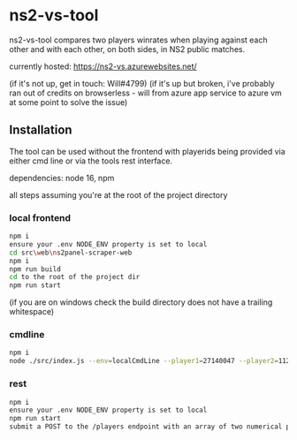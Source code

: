 # ns2-vs-tool

ns2-vs-tool compares two players winrates when playing against each other and with each other, on both sides, in NS2 public matches.

currently hosted: https://ns2-vs.azurewebsites.net/

(if it's not up, get in touch: Will#4799)
(if it's up but broken, i've probably ran out of credits on browserless - will from azure app service to azure vm at some point to solve the issue)

## Installation

The tool can be used without the frontend with playerids being provided via either cmd line or via the tools rest interface.

dependencies: node 16, npm

all steps assuming you're at the root of the project directory

### local frontend

```bash
npm i
ensure your .env NODE_ENV property is set to local
cd src\web\ns2panel-scraper-web
npm i
npm run build
cd to the root of the project dir
npm run start
```

(if you are on windows check the build directory does not have a trailing whitespace)

### cmdline

```bash
npm i
node ./src/index.js --env=localCmdLine --player1=27140047 --player2=112370
```

### rest

```bash
npm i
ensure your .env NODE_ENV property is set to local
npm run start
submit a POST to the /players endpoint with an array of two numerical player ids
```
